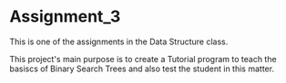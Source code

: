 # Assignment_3

This is one of the assignments in the Data Structure class.

This project's main purpose is to create a Tutorial program to teach the basiscs
of Binary Search Trees and also test the student in this matter.
